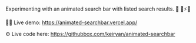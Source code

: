 Experimenting with an animated search bar with listed search results. 🔎 📃⚡️🎁

🧑‍💻 Live demo: https://animated-searchbar.vercel.app/

⚙️ Live code here: https://githubbox.com/keiryan/animated-searchbar
